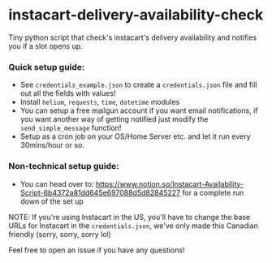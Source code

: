 # instacart-delivery-availability-check
Tiny python script that check's instacart's delivery availability and notifies you if a slot opens up.

### Quick setup guide:
- See `credentials_example.json` to create a `credentials.json` file and fill out all the fields with values!
- Install `helium`, `requests`, `time`, `datetime` modules
- You can setup a free mailgun account if you want email notifications, if you want another way of getting notified just modify the `send_simple_message` function!
- Setup as a cron job on your OS/Home Server etc. and let it run every 30mins/hour or so.

### Non-technical setup guide: 
- You can head over to: https://www.notion.so/Instacart-Availability-Script-6b4372a81dd645e697088d5d82845227 for a complete run down of the set up 

NOTE: 
If you're using Instacart in the US, you'll have to change the base URLs for Instacart in the `credentials.json`, we've only made this Canadian friendly (sorry, sorry, sorry lol)

Feel free to open an issue if you have any questions!
